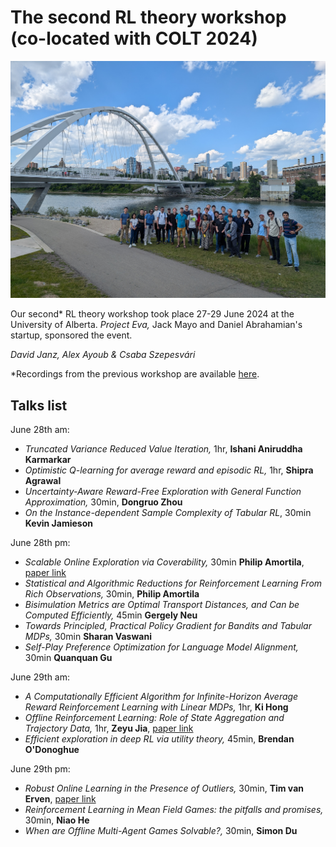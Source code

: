 # The second RL theory workshop (co-located with COLT 2024)

![Hiking photo](hiking-pic.jpg)

Our second\* RL theory workshop took place 27-29 June 2024 at the University of Alberta. *Project Eva,* Jack Mayo and Daniel Abrahamian's startup, sponsored the event.

*David Janz, Alex Ayoub & Csaba Szepesvári*

\*Recordings from the previous workshop are available [here](https://www.youtube.com/playlist?list=PLOtn0gtfk-RnuiDoj7oDP9LZ7pdOj5vtO).<br/>

## Talks list

June 28th am:
- *Truncated Variance Reduced Value Iteration,* 1hr, **Ishani Aniruddha Karmarkar**
- *Optimistic Q-learning for average reward and episodic RL,* 1hr, **Shipra Agrawal**
- *Uncertainty-Aware Reward-Free Exploration with General Function Approximation,* 30min, **Dongruo Zhou**
- *On the Instance-dependent Sample Complexity of Tabular RL*, 30min **Kevin Jamieson**

June 28th pm:
- *Scalable Online Exploration via Coverability,* 30min **Philip Amortila**, [paper link](https://arxiv.org/abs/2403.06571)
- *Statistical and Algorithmic Reductions for Reinforcement Learning From Rich Observations,* 30min, **Philip Amortila**
- *Bisimulation Metrics are Optimal Transport Distances, and Can be Computed Efficiently,* 45min **Gergely Neu**
- *Towards Principled, Practical Policy Gradient for Bandits and Tabular MDPs,* 30min **Sharan Vaswani**
- *Self-Play Preference Optimization for Language Model Alignment,* 30min **Quanquan Gu**

June 29th am:
- *A Computationally Efficient Algorithm for Infinite-Horizon Average Reward Reinforcement Learning with Linear MDPs,* 1hr, **Ki Hong**
- *Offline Reinforcement Learning: Role of State Aggregation and Trajectory Data,* 1hr, **Zeyu Jia**, [paper link](https://arxiv.org/abs/2403.17091)
- *Efficient exploration in deep RL via utility theory,* 45min, **Brendan O'Donoghue**

June 29th pm:
- *Robust Online Learning in the Presence of Outliers,* 30min, **Tim van Erven**, [paper link](https://arxiv.org/abs/2107.01881)
- *Reinforcement Learning in Mean Field Games: the pitfalls and promises,* 30min, **Niao He**
- *When are Offline Multi-Agent Games Solvable?,* 30min, **Simon Du**
